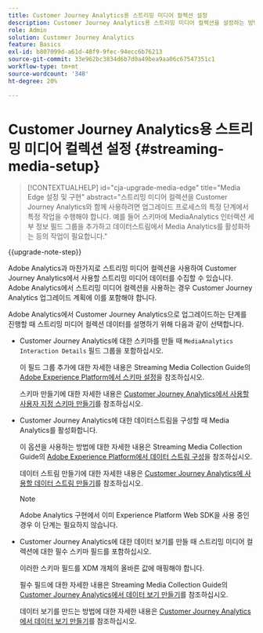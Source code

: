 ```yaml
---
title: Customer Journey Analytics용 스트리밍 미디어 컬렉션 설정
description: Customer Journey Analytics용 스트리밍 미디어 컬렉션을 설정하는 방법 알아보기
role: Admin
solution: Customer Journey Analytics
feature: Basics
exl-id: b807099d-a61d-48f9-9fec-94ecc6b76213
source-git-commit: 33e962bc3834d6b7d0a49bea9aa06c67547351c1
workflow-type: tm+mt
source-wordcount: '348'
ht-degree: 20%

---
```


# Customer Journey Analytics용 스트리밍 미디어 컬렉션 설정 {#streaming-media-setup}

<!-- markdownlint-disable MD034 -->

>[!CONTEXTUALHELP]
>id="cja-upgrade-media-edge"
>title="Media Edge 설정 및 구현"
>abstract="스트리밍 미디어 컬렉션을 Customer Journey Analytics와 함께 사용하려면 업그레이드 프로세스의 특정 단계에서 특정 작업을 수행해야 합니다. 예를 들어 스키마에 MediaAnalytics 인터랙션 세부 정보 필드 그룹을 추가하고 데이터스트림에서 Media Analytics를 활성화하는 등의 작업이 필요합니다."

<!-- markdownlint-enable MD034 -->

{{upgrade-note-step}}

Adobe Analytics과 마찬가지로 스트리밍 미디어 컬렉션을 사용하여 Customer Journey Analytics에서 사용할 스트리밍 미디어 데이터를 수집할 수 있습니다. Adobe Analytics에서 스트리밍 미디어 컬렉션을 사용하는 경우 Customer Journey Analytics 업그레이드 계획에 이를 포함해야 합니다.

Adobe Analytics에서 Customer Journey Analytics으로 업그레이드하는 단계를 진행할 때 스트리밍 미디어 컬렉션 데이터를 설명하기 위해 다음과 같이 선택합니다.

* Customer Journey Analytics에 대한 스키마를 만들 때 `MediaAnalytics Interaction Details` 필드 그룹을 포함하십시오.

  이 필드 그룹 추가에 대한 자세한 내용은 Streaming Media Collection Guide의 [Adobe Experience Platform에서 스키마 설정](https://experienceleague.adobe.com/en/docs/media-analytics/using/implementation/edge-recommended/media-edge-sdk/implementation-edge#set-up-the-schema-in-adobe-experience-platform)을 참조하십시오.

  스키마 만들기에 대한 자세한 내용은 [Customer Journey Analytics에서 사용할 사용자 지정 스키마 만들기](/help/getting-started/cja-upgrade/cja-upgrade-schema-create.md)를 참조하십시오.

* Customer Journey Analytics에 대한 데이터스트림을 구성할 때 Media Analytics를 활성화합니다.

  이 옵션을 사용하는 방법에 대한 자세한 내용은 Streaming Media Collection Guide의 [Adobe Experience Platform에서 데이터 스트림 구성](https://experienceleague.adobe.com/en/docs/media-analytics/using/implementation/edge-recommended/media-edge-sdk/implementation-edge#configure-a-datastream-in-adobe-experience-platform)을 참조하십시오.

  데이터 스트림 만들기에 대한 자세한 내용은 [Customer Journey Analytics에 사용할 데이터 스트림 만들기](/help/getting-started/cja-upgrade/cja-upgrade-datastream.md)를 참조하십시오.

  >[!NOTE]
  >
  >Adobe Analytics 구현에서 이미 Experience Platform Web SDK을 사용 중인 경우 이 단계는 필요하지 않습니다.

* Customer Journey Analytics에 대한 데이터 보기를 만들 때 스트리밍 미디어 컬렉션에 대한 필수 스키마 필드를 포함하십시오.

  이러한 스키마 필드를 XDM 개체의 올바른 값에 매핑해야 합니다.

  필수 필드에 대한 자세한 내용은 Streaming Media Collection Guide의 [Customer Journey Analytics에서 데이터 보기 만들기](/help/getting-started/cja-upgrade/cja-upgrade-dataview.md)를 참조하십시오.

  데이터 보기를 만드는 방법에 대한 자세한 내용은 [Customer Journey Analytics에서 데이터 보기 만들기](/help/getting-started/cja-upgrade/cja-upgrade-dataview.md)를 참조하십시오.

<!--

------------------

The steps for implementing the Streaming Media Collection in Customer Journey Analytics differ depending on your current Streaming Media Collection implementation in Adobe Analytics. 

Streaming Media Collection can be implemented in Adobe Analytics in either of the following ways:

* [Edge Network implementations for the Streaming Media Collection](#edge-network-implementations)

* [Adobe Analytics-only implementations for the Streaming Media Collection](#adobe-analytics-only-implementations)

For more information about the differences between these implementation methods, see [Implement the Streaming Media Collection](https://experienceleague.adobe.com/en/docs/media-analytics/using/implementation/overview) in the Streaming Media Collection Guide.

## Edge Network implementations for the Streaming Media Collection

If the Streaming Media Collection is [implemented using the Edge Network in your Adobe Analytics implementation](https://experienceleague.adobe.com/en/docs/media-analytics/using/implementation/overview#edge-implementation-methods), this means that some steps that are required to upgrade the Streaming Media Collection to Customer Journey Analytics have already been completed as part of your Adobe Analytics implementation. Following are the completed steps:

* [Set up the schema in Adobe Experience Platform](https://experienceleague.adobe.com/en/docs/media-analytics/using/implementation/edge-recommended/media-edge-sdk/implementation-edge#set-up-the-schema-in-adobe-experience-platform)

* [Create a dataset in Adobe Experience Platform](https://experienceleague.adobe.com/en/docs/media-analytics/using/implementation/edge-recommended/media-edge-sdk/implementation-edge#create-a-dataset-in-adobe-experience-platform)

* [Configure a datastream in Adobe Experience Platform](https://experienceleague.adobe.com/en/docs/media-analytics/using/implementation/edge-recommended/media-edge-sdk/implementation-edge#configure-a-datastream-in-adobe-experience-platform)

The following additional steps need to be completed as part of the upgrade to Customer Journey Analytics:

>[!NOTE]
>
>As you complete the Customer Journey Analytics upgrade steps, make sure you use the schema, dataset, and datastream from your Streaming Media Collection implementation in Adobe Analytics.

* [Create a connection in Customer Journey Analytics](/help/getting-started/cja-upgrade/cja-upgrade-connection.md)

* [Create a data view in Customer Journey Analytics](/help/getting-started/cja-upgrade/cja-upgrade-dataview.md)


## Adobe Analytics-only implementations for the Streaming Media Collection

If the Streaming Media Collection is [implemented using an Adobe Analytics-only implementation in your Adobe Analytics environment](https://experienceleague.adobe.com/en/docs/media-analytics/using/implementation/overview#adobe-analytics-only-implementation-methods), this means that Streaming Media data is not yet going to Edge Network. 

As you create the schema, dataset, datastream, connection, and data view as part of your upgrade from Adobe Analytics to Customer Journey Analytics, make the following selections to account for Streaming Media Collection data:

* When creating the schema for Customer Journey Analytics, include the `MediaAnalytics Interaction Details` field group.

  For more information about adding this field group, see [Set up the schema in Adobe Experience Platform](https://experienceleague.adobe.com/en/docs/media-analytics/using/implementation/edge-recommended/media-edge-sdk/implementation-edge#set-up-the-schema-in-adobe-experience-platform) in the Streaming Media Collection Guide.

  For information about creating the schema, see [Create a custom schema to use with Customer Journey Analytics](/help/getting-started/cja-upgrade/cja-upgrade-schema-create.md).

* When configuring the datastream for Customer Journey Analytics, enable Media Analytics. 

  For more information about enabling this option, see [Configure a datastream in Adobe Experience Platform](https://experienceleague.adobe.com/en/docs/media-analytics/using/implementation/edge-recommended/media-edge-sdk/implementation-edge#configure-a-datastream-in-adobe-experience-platform) in the Streaming Media Collection Guide.

  For information about creating the datastream, see [Create a datastream to use with Customer Journey Analytics](/help/getting-started/cja-upgrade/cja-upgrade-datastream.md).

* When creating a data view for Customer Journey Analytics, include the required schema fields for the Streaming Media Collection.

  Make sure you map these schema fieldds to the correct values in the XDM object.

  For more information about the required fields, see [Create a data view in Customer Journey Analytics](/help/getting-started/cja-upgrade/cja-upgrade-dataview.md) in the Streaming Media Collection Guide.

  For information about creating the data view, see [Create a data view in Customer Journey Analytics](/help/getting-started/cja-upgrade/cja-upgrade-dataview.md).

  -->
